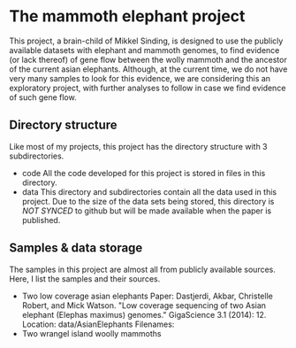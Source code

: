 # The mammoth elephant project
This project, a brain-child of Mikkel Sinding, is designed to use the publicly available datasets with
elephant and mammoth genomes, to find evidence (or lack thereof) of gene flow between the wolly mammoth
and the ancestor of the current asian elephants. Although, at the current time, we do not have very many
samples to look for this evidence, we are considering this an exploratory project, with further analyses
to follow in case we find evidence of such gene flow.

## Directory structure
Like most of my projects, this project has the directory structure with 3 subdirectories.
* code
All the code developed for this project is stored in files in this directory.
* data
This directory and subdirectories contain all the data used in this project. Due to the size of the data
sets being stored, this directory is _NOT SYNCED_ to github but will be made available when the paper is
published. 

## Samples & data storage
The samples in this project are almost all from publicly available sources. Here, I list the samples and
their sources.
* Two low coverage asian elephants
Paper: Dastjerdi, Akbar, Christelle Robert, and Mick Watson. "Low coverage sequencing of two Asian elephant (Elephas maximus) genomes."
GigaScience 3.1 (2014): 12.
Location: data/AsianElephants
Filenames:
* Two wrangel island woolly mammoths
